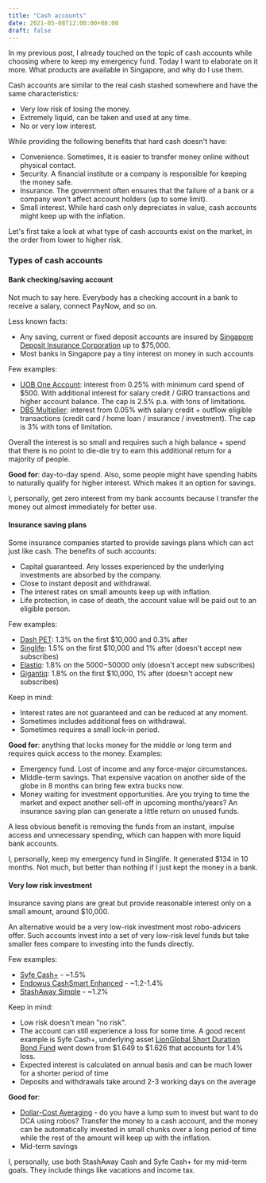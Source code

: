 ```yaml
---
title: "Cash accounts"
date: 2021-05-08T12:00:00+08:00
draft: false
---
```


In my previous post, I already touched on the topic of cash accounts while choosing where to keep my emergency fund. Today I want to elaborate on it more. What products are available in Singapore, and why do I use them.

<!--more-->

Cash accounts are similar to the real cash stashed somewhere and have the same characteristics:

- Very low risk of losing the money.
- Extremely liquid, can be taken and used at any time.
- No or very low interest.

While providing the following benefits that hard cash doesn't have:

- Convenience. Sometimes, it is easier to transfer money online without physical contact.
- Security. A financial institute or a company is responsible for keeping the money safe.
- Insurance. The government often ensures that the failure of a bank or a company won't affect account holders (up to some limit).
- Small interest. While hard cash only depreciates in value, cash accounts might keep up with the inflation.

Let's first take a look at what type of cash accounts exist on the market, in the order from lower to higher risk.

### Types of cash accounts

#### Bank checking/saving account 

Not much to say here. Everybody has a checking account in a bank to receive a salary, connect PayNow, and so on.

Less known facts:
- Any saving, current or fixed deposit accounts are insured by [Singapore Deposit Insurance Corporation](https://www.sdic.org.sg/) up to $75,000.
- Most banks in Singapore pay a tiny interest on money in such accounts

Few examples:

- [UOB One Account](https://www.uob.com.sg/personal/save/chequeing/one-account.page): interest from 0.25% with minimum card spend of $500. With additional interest for salary credit / GIRO transactions and higher account balance. The cap is 2.5% p.a. with tons of limitations.
- [DBS Multiplier](https://www.dbs.com.sg/personal/deposits/bank-earn/multiplier): interest from 0.05% with salary credit + outflow eligible transactions (credit card / home loan / insurance / investment). The cap is 3% with tons of limitation.

Overall the interest is so small and requires such a high balance + spend that there is no point to die-die try to earn this additional return for a majority of people.

**Good for**: day-to-day spend. Also, some people might have spending habits to naturally qualify for higher interest. Which makes it an option for savings.

I, personally, get zero interest from my bank accounts because I transfer the money out almost immediately for better use.

#### Insurance saving plans

Some insurance companies started to provide savings plans which can act just like cash. The benefits of such accounts:

- Capital guaranteed. Any losses experienced by the underlying investments are absorbed by the company.
- Close to instant deposit and withdrawal.
- The interest rates on small amounts keep up with inflation.
- Life protection, in case of death, the account value will be paid out to an eligible person.

Few examples:
- [Dash PET](https://dash.com.sg/dashpet): 1.3% on the first $10,000 and 0.3% after
- [Singlife](https://singlife.com): 1.5% on the first $10,000 and 1% after (doesn't accept new subscribes)
- [Elastiq](https://www.tiq.com.sg/product/universal-life-insurance-elastiq/): 1.8% on the $5000-$50000 only (doesn't accept new subscribes)
- [Gigantiq](https://www.tiq.com.sg/gigantiq/): 1.8% on the first $10,000, 1% after (doesn't accept new subscribes)

Keep in mind:
- Interest rates are not guaranteed and can be reduced at any moment.
- Sometimes includes additional fees on withdrawal.
- Sometimes requires a small lock-in period.

**Good for**: anything that locks money for the middle or long term and requires quick access to the money. Examples:
- Emergency fund. Lost of income and any force-major circumstances.
- Middle-term savings. That expensive vacation on another side of the globe in 8 months can bring few extra bucks now.
- Money waiting for investment opportunities. Are you trying to time the market and expect another sell-off in upcoming months/years? An insurance saving plan can generate a little return on unused funds.

A less obvious benefit is removing the funds from an instant, impulse access and unnecessary spending, which can happen with more liquid bank accounts.

I, personally, keep my emergency fund in Singlife. It generated $134 in 10 months. Not much, but better than nothing if I just kept the money in a bank.

#### Very low risk investment

Insurance saving plans are great but provide reasonable interest only on a small amount, around $10,000.

An alternative would be a very low-risk investment most robo-advicers offer. Such accounts invest into a set of very low-risk level funds but take smaller fees compare to investing into the funds directly.

Few examples:
- [Syfe Cash+](https://www.syfe.com/cash-plus) - ~1.5%
- [Endowus CashSmart Enhanced](https://endowus.com/cash-smart) - ~1.2-1.4%
- [StashAway Simple](https://www.stashaway.sg/simple) - ~1.2%

Keep in mind:
- Low risk doesn't mean "no risk".
- The account can still experience a loss for some time. A good recent example is Syfe Cash+, underlying asset [LionGlobal Short Duration Bond Fund](https://www.bloomberg.com/quote/OCBSGBF:SP) went down from $1.649 to $1.626 that accounts for 1.4% loss.
- Expected interest is calculated on annual basis and can be much lower for a shorter period of time
- Deposits and withdrawals take around 2-3 working days on the average

**Good for**:
- [Dollar-Cost Averaging](https://www.investopedia.com/terms/d/dollarcostaveraging.asp) - do you have a lump sum to invest but want to do DCA using robos? Transfer the money to a cash account, and the money can be automatically invested in small chunks over a long period of time while the rest of the amount will keep up with the inflation.
- Mid-term savings

I, personally, use both StashAway Cash and Syfe Cash+ for my mid-term goals. They include things like vacations and income tax.
